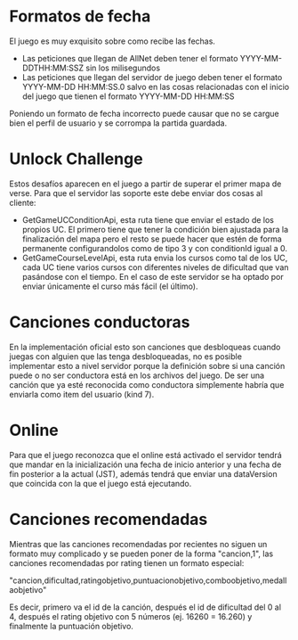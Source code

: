 # Formatos de fecha
El juego es muy exquisito sobre como recibe las fechas.
- Las peticiones que llegan de AllNet deben tener el formato YYYY-MM-DDTHH:MM:SSZ sin los milisegundos
- Las peticiones que llegan del servidor de juego deben tener el formato YYYY-MM-DD HH:MM:SS.0 salvo en las cosas relacionadas con el inicio del juego que tienen el formato YYYY-MM-DD HH:MM:SS

Poniendo un formato de fecha incorrecto puede causar que no se cargue bien el perfil de usuario y se corrompa la partida guardada.

# Unlock Challenge
Estos desafíos aparecen en el juego a partir de superar el primer mapa de verse. Para que el servidor las soporte este debe enviar dos cosas al cliente:
- GetGameUCConditionApi, esta ruta tiene que enviar el estado de los propios UC. El primero tiene que tener la condición bien ajustada para la finalización del mapa pero el resto se puede hacer que estén de forma permanente configurandolos como de tipo 3 y con conditionId igual a 0.
- GetGameCourseLevelApi, esta ruta envia los cursos como tal de los UC, cada UC tiene varios cursos con diferentes niveles de dificultad que van pasándose con el tiempo. En el caso de este servidor se ha optado por enviar únicamente el curso más fácil (el último).

# Canciones conductoras
En la implementación oficial esto son canciones que desbloqueas cuando juegas con alguien que las tenga desbloqueadas, no es posible implementar esto a nivel servidor porque la definición sobre si una canción puede o no ser conductora está en los archivos del juego. De ser una canción que ya esté reconocida como conductora simplemente habría que enviarla como item del usuario (kind 7).

# Online
Para que el juego reconozca que el online está activado el servidor tendrá que mandar en la inicialización una fecha de inicio anterior y una fecha de fin posterior a la actual (JST), además tendrá que enviar una dataVersion que coincida con la que el juego está ejecutando.

# Canciones recomendadas
Mientras que las canciones recomendadas por recientes no siguen un formato muy complicado y se pueden poner de la forma "cancion,1", las canciones recomendadas por rating tienen un formato especial:

"cancion,dificultad,ratingobjetivo,puntuacionobjetivo,comboobjetivo,medallaobjetivo"

Es decir, primero va el id de la canción, después el id de dificultad del 0 al 4, después el rating objetivo con 5 números (ej. 16260 = 16.260) y finalmente la puntuación objetivo.